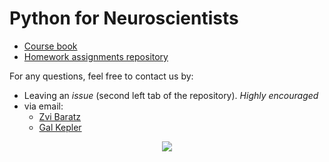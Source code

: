 # Python for Neuroscientists

- [Course book](https://sagol-python-for-neuroscientists.github.io/textbook-public/intro.html)
- [Homework assignments repository](https://github.com/sagol-python-for-neuroscientists/course_site_2023.git)

For any questions, feel free to contact us by:

- Leaving an _issue_ (second left tab of the repository). _Highly encouraged_
- via email:
  - [Zvi Baratz](mailto:zvibaratz@mail.tau.ac.il)
  - [Gal Kepler](mailto:hershkovitz1@mail.tau.ac.il)

<p align="center">
  <img src="https://i.redd.it/uafkeky6huc11.jpg">
</p>
